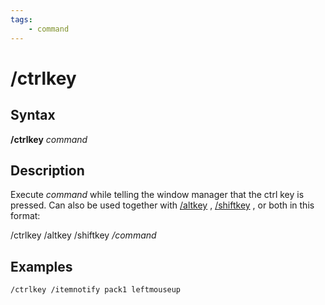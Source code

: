 ```yaml
---
tags:
    - command
---
```

# /ctrlkey

## Syntax

**/ctrlkey** _command_

## Description

Execute _command_ while telling the window manager that the ctrl key is pressed. Can also be used together with [/altkey](altkey.md) , [/shiftkey](shiftkey.md) , or both in this format:

/ctrlkey /altkey /shiftkey _/command_

## Examples

`/ctrlkey /itemnotify pack1 leftmouseup`

